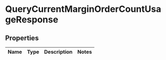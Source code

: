 

# QueryCurrentMarginOrderCountUsageResponse


## Properties

| Name | Type | Description | Notes |
|------------ | ------------- | ------------- | -------------|



